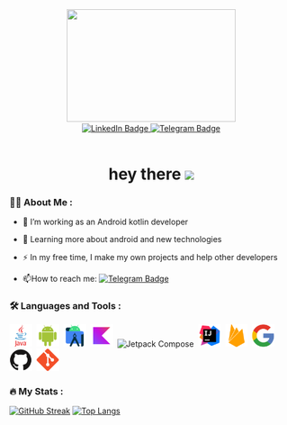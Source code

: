 <div id="header" align="center">
  <img src="https://media.giphy.com/media/l3vR85PnGsBwu1PFK/giphy.gif" width="300" height="200"/>

<div id="badges">
 <a href="https://www.linkedin.com/in/yevhenii-plaksin-163951225/">
    <img src="https://img.shields.io/badge/LinkedIn-blue?style=for-the-badge&logo=linkedin&logoColor=white" alt="LinkedIn Badge"/>
  </a>
     <a href="https://www.upwork.com/freelancers/~0179f825eea90502f6">

  </a>
    <a href="https://t.me/Lnight_reborn">
    <img src="https://img.shields.io/badge/Telegram-blue?logo=telegram&logoColor=white&style=for-the-badge" alt="Telegram Badge"/>
  </a>
</div>


<img src="https://komarev.com/ghpvc/?username=yEvgenyPlaksin&style=flat-square&color=blue" alt=""/>

<h1>
  hey there
  <img src="https://media.giphy.com/media/hvRJCLFzcasrR4ia7z/giphy.gif" width="30px"/>
</h1>
</div>

### :man_technologist: About Me :
- :telescope: I’m working as an Android kotlin developer

- :seedling: Learning more about android and new technologies 

- :zap: In my free time, I make my own projects and help other developers

- :mailbox:How to reach me: [![Telegram Badge](https://img.shields.io/badge/-Evgeny-blue?style=flat&logo=telegram&logoColor=white)](https://t.me/Lnight_reborn)

### :hammer_and_wrench: Languages and Tools :
<div>
  <img src="https://github.com/devicons/devicon/blob/master/icons/java/java-original-wordmark.svg" title="Java" alt="Java" width="40" height="40"/>&nbsp;
  <img src="https://github.com/devicons/devicon/blob/master/icons/android/android-plain.svg" title="Android" alt="Android" width="40" height="40"/>&nbsp;
  <img src="https://github.com/devicons/devicon/blob/master/icons/androidstudio/androidstudio-original.svg" title="Android Studio" alt="Android Studio" width="40" height="40"/>&nbsp;
  <img src="https://github.com/devicons/devicon/blob/master/icons/kotlin/kotlin-original.svg" title="Kotlin" alt="Kotlin" width="40" height="40"/>&nbsp;
  <img src="https://user-images.githubusercontent.com/94696816/206747676-d95d5795-88bd-43d9-aab8-e73e76f575c8.png" title="Jetpack Compose" alt="Jetpack Compose" width="40" height="40"/>&nbsp;
  <img src="https://github.com/devicons/devicon/blob/master/icons/intellij/intellij-original.svg" title="Intellij Idea" alt="Intellij Idea" width="40" height="40"/>&nbsp;
  <img src="https://github.com/devicons/devicon/blob/master/icons/firebase/firebase-plain.svg" title="Firebase" alt="Firebase" width="40" height="40"/>&nbsp;
  <img src="https://github.com/devicons/devicon/blob/master/icons/google/google-original.svg" title="Google" alt="Google" width="40" height="40"/>&nbsp;
  <img src="https://github.com/devicons/devicon/blob/master/icons/github/github-original.svg" title="GitHub" alt="GitHub" width="40" height="40"/>&nbsp;
  <img src="https://github.com/devicons/devicon/blob/master/icons/git/git-original.svg" title="Git" alt="Git" width="40" height="40"/>&nbsp;
</div>

### :fire: My Stats :
[![GitHub Streak](http://github-readme-streak-stats.herokuapp.com?user=EvgenyPlaksin&theme=dark&background=000000)](https://git.io/streak-stats)
[![Top Langs](https://github-readme-stats-git-masterrstaa-rickstaa.vercel.app/api/top-langs/?username=EvgenyPlaksin&layout=compact&theme=vision-friendly-dark)](https://github.com/anuraghazra/github-readme-stats)

